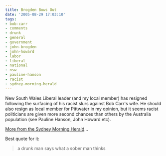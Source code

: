 ```yaml
---
title: Brogden Bows Out
date: '2005-08-29 17:03:10'
tags:
- bob-carr
- comments
- drunk
- general
- government
- john-brogden
- john-howard
- labor
- liberal
- national
- nsw
- pauline-hanson
- racist
- sydney-morning-herald
---
```


New South Wales Liberal leader (and my local member) has resigned following the surfacing of his racist slurs against Bob Carr's wife. He should also resign as local member for Pittwater in my opinion, but it seems racist politicians are given more second chances than others by the Australia population (see Pauline Hanson, John Howard etc).

<a href="http://smh.com.au/news/national/brogden-resigns/2005/08/29/1125167578387.html">More from the Sydney Morning Herald</a>...

Best quote for it:
<blockquote>a drunk man says what a sober man thinks</blockquote>
